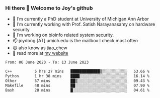 ### Hi there 👋 Welcome to Joy's github

- 🔭 I’m currently a PhD student at University of Michigan Ann Arbor
- 🌱 I’m currently working with Prof. Satish Narayanasamy on hardware security
- 👯 I’m working on bioinfo related system security. 
- 📫 joydong [AT] umich.edu is the mailbox I check most often
- 😄 also know as jiao_chew
- 💬 read more at [my website](https://joydddd.github.io/)
<!--START_SECTION:waka-->

```txt
From: 06 June 2023 - To: 13 June 2023

C++          5 hrs 27 mins   █████████████▒░░░░░░░░░░░   53.66 %
Python       1 hr 38 mins    ████░░░░░░░░░░░░░░░░░░░░░   16.14 %
Other        57 mins         ██▒░░░░░░░░░░░░░░░░░░░░░░   09.43 %
Makefile     48 mins         ██░░░░░░░░░░░░░░░░░░░░░░░   07.90 %
Bash         28 mins         █░░░░░░░░░░░░░░░░░░░░░░░░   04.61 %
```

<!--END_SECTION:waka-->
